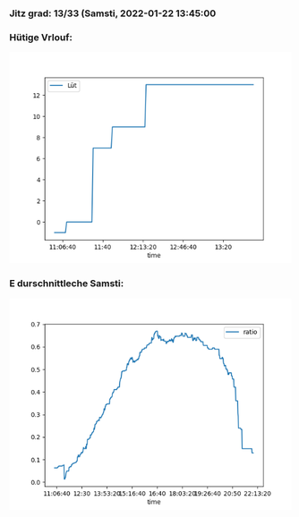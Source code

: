 ### Jitz grad: 13/33 (Samsti, 2022-01-22 13:45:00

### Hütige Vrlouf:
![Graph](Today.png)

### E durschnittleche Samsti:
![Graph](Samsti.png)